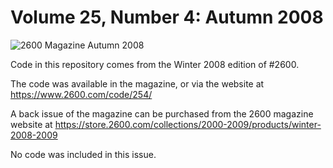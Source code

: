 # Volume 25, Number 4: Autumn 2008

![2600 Magazine Autumn 2008](https://www.2600.com/sites/default/files/styles/large/public/wi081.gif)

Code in this repository comes from the Winter 2008 edition of #2600.

The code was available in the magazine, or via the website at https://www.2600.com/code/254/

A back issue of the magazine can be purchased from the 2600 magazine website at https://store.2600.com/collections/2000-2009/products/winter-2008-2009

No code was included in this issue.
